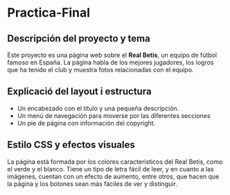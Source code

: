 # Practica-Final

## Descripción del proyecto y tema
Este proyecto es una página web sobre el **Real Betis**, un equipo de fútbol famoso en España. La página habla de los mejores jugadores, los logros que ha tenido el club y muestra fotos relacionadas con el equipo.

## Explicació del layout i estructura

- Un encabezado con el título y una pequeña descripción.
- Un menú de navegación para moverse por las diferentes secciones
- Un pie de página con información del copyright.

## Estilo CSS y efectos visuales

La página está formada por los colores característicos del Real Betis, como el verde y el blanco. Tiene un tipo de letra fácil de leer, y en cuanto a las imágenes, cuentan con un efecto de aumento, entre otros, que hacen que la página y los botones sean más fáciles de ver y distinguir.
